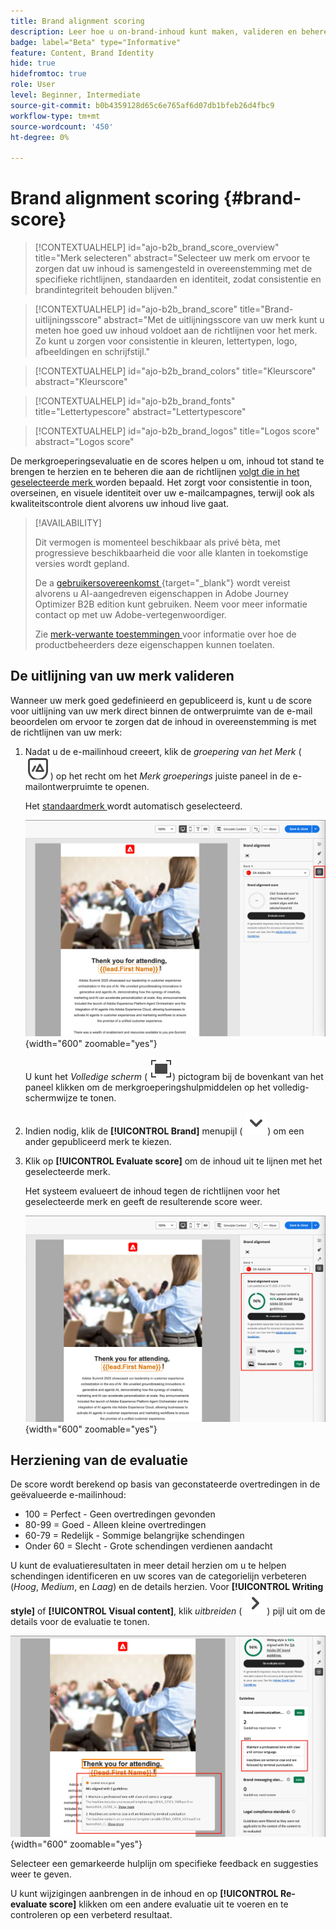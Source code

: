 ```yaml
---
title: Brand alignment scoring
description: Leer hoe u on-brand-inhoud kunt maken, valideren en beheren met een merkuitlijningsscore.
badge: label="Beta" type="Informative"
feature: Content, Brand Identity
hide: true
hidefromtoc: true
role: User
level: Beginner, Intermediate
source-git-commit: b0b4359128d65c6e765af6d07db1bfeb26d4fbc9
workflow-type: tm+mt
source-wordcount: '450'
ht-degree: 0%

---
```


# Brand alignment scoring {#brand-score}

>[!CONTEXTUALHELP]
>id="ajo-b2b_brand_score_overview"
>title="Merk selecteren"
>abstract="Selecteer uw merk om ervoor te zorgen dat uw inhoud is samengesteld in overeenstemming met de specifieke richtlijnen, standaarden en identiteit, zodat consistentie en brandintegriteit behouden blijven."

>[!CONTEXTUALHELP]
>id="ajo-b2b_brand_score"
>title="Brand-uitlijningsscore"
>abstract="Met de uitlijningsscore van uw merk kunt u meten hoe goed uw inhoud voldoet aan de richtlijnen voor het merk. Zo kunt u zorgen voor consistentie in kleuren, lettertypen, logo, afbeeldingen en schrijfstijl."

>[!CONTEXTUALHELP]
>id="ajo-b2b_brand_colors"
>title="Kleurscore"
>abstract="Kleurscore"

>[!CONTEXTUALHELP]
>id="ajo-b2b_brand_fonts"
>title="Lettertypescore"
>abstract="Lettertypescore"

>[!CONTEXTUALHELP]
>id="ajo-b2b_brand_logos"
>title="Logos score"
>abstract="Logos score"

De merkgroeperingsevaluatie en de scores helpen u om, inhoud tot stand te brengen te herzien en te beheren die aan de richtlijnen [ volgt die in het geselecteerde merk ](./brands-manage-create.md#brand-definitions) worden bepaald. Het zorgt voor consistentie in toon, overseinen, en visuele identiteit over uw e-mailcampagnes, terwijl ook als kwaliteitscontrole dient alvorens uw inhoud live gaat.

>[!AVAILABILITY]
>
>Dit vermogen is momenteel beschikbaar als privé bèta, met progressieve beschikbaarheid die voor alle klanten in toekomstige versies wordt gepland.
>
>De a [ gebruikersovereenkomst ](https://www.adobe.com/legal/licenses-terms/adobe-dx-gen-ai-user-guidelines.html){target="_blank"} wordt vereist alvorens u AI-aangedreven eigenschappen in Adobe Journey Optimizer B2B edition kunt gebruiken. Neem voor meer informatie contact op met uw Adobe-vertegenwoordiger.
>
>Zie [ merk-verwante toestemmingen ](./brands-overview.md#brand-related-permissions) voor informatie over hoe de productbeheerders deze eigenschappen kunnen toelaten.

## De uitlijning van uw merk valideren

Wanneer uw merk goed gedefinieerd en gepubliceerd is, kunt u de score voor uitlijning van uw merk direct binnen de ontwerpruimte van de e-mail beoordelen om ervoor te zorgen dat de inhoud in overeenstemming is met de richtlijnen van uw merk:

1. Nadat u de e-mailinhoud creeert, klik de _groepering van het Merk_ ( ![ pictogram van de groepering van het Merk ](../assets/do-not-localize/icon-brand-compliance.svg) ) op het recht om het _Merk groeperings_ juiste paneel in de e-mailontwerpruimte te openen.

   Het [ standaardmerk ](./brands-manage-create.md#default-brand) wordt automatisch geselecteerd.

   ![ heb toegang tot de de groeperingshulpmiddelen van het Merk ](./assets/brands-alignment-sidebar.png){width="600" zoomable="yes"}

   U kunt het _Volledige scherm_ ( ![ Volledige het schermpictogram ](../assets/do-not-localize/icon-full-screen.svg)) pictogram bij de bovenkant van het paneel klikken om de merkgroeperingshulpmiddelen op het volledig-schermwijze te tonen.

1. Indien nodig, klik de **[!UICONTROL Brand]** menupijl ( ![ Omlaag pijl ](../assets/do-not-localize/icon-down-menu.svg)) om een ander gepubliceerd merk te kiezen.

1. Klik op **[!UICONTROL Evaluate score]** om de inhoud uit te lijnen met het geselecteerde merk.

   Het systeem evalueert de inhoud tegen de richtlijnen voor het geselecteerde merk en geeft de resulterende score weer.

   ![ score van de de groeperingsevaluatie van de Merk ](./assets/brands-alignment-evaluation.png){width="600" zoomable="yes"}

## Herziening van de evaluatie

De score wordt berekend op basis van geconstateerde overtredingen in de geëvalueerde e-mailinhoud:

* 100 = Perfect - Geen overtredingen gevonden
* 80-99 = Goed - Alleen kleine overtredingen
* 60-79 = Redelijk - Sommige belangrijke schendingen
* Onder 60 = Slecht - Grote schendingen verdienen aandacht

U kunt de evaluatieresultaten in meer detail herzien om u te helpen schendingen identificeren en uw scores van de categorielijn verbeteren (_Hoog_, _Medium_, en _Laag_) en de details herzien. Voor **[!UICONTROL Writing style]** of **[!UICONTROL Visual content]**, klik _uitbreiden_ ( ![ breid pijl ](../assets/do-not-localize/icon-expand-right.svg)) pijl uit om de details voor de evaluatie te tonen.

![ de details van de de groeperingsevaluatie van de Merk ](./assets/brands-alignment-evaluation-details.png){width="600" zoomable="yes"}

Selecteer een gemarkeerde hulplijn om specifieke feedback en suggesties weer te geven.

U kunt wijzigingen aanbrengen in de inhoud en op **[!UICONTROL Re-evaluate score]** klikken om een andere evaluatie uit te voeren en te controleren op een verbeterd resultaat.
